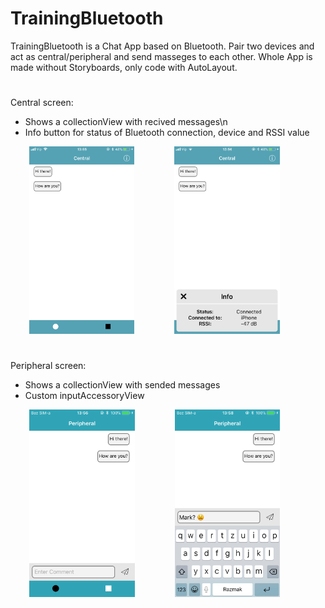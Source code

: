 # TrainingBluetooth

TrainingBluetooth is a Chat App based on Bluetooth.
Pair two devices and act as central/peripheral and send masseges to each other.
Whole App is made without Storyboards, only code with AutoLayout.
#
Central screen:
- Shows a collectionView with recived messages\n 
- Info button for status of  Bluetooth connection, device and RSSI value

 <img src="images/central.png" widht= 150 height = 300  hspace="30" />  <img src="images/centralInfo.png" widht= 150 height = 300  hspace="30" />
#
Peripheral screen:
- Shows a collectionView with sended messages
- Custom inputAccessoryView 

 <img src="images/peripheral.png" widht= 150 height = 300  hspace="30" />  <img src="images/peripheralKeyboard.png" widht= 150 height = 300  hspace="30" />


